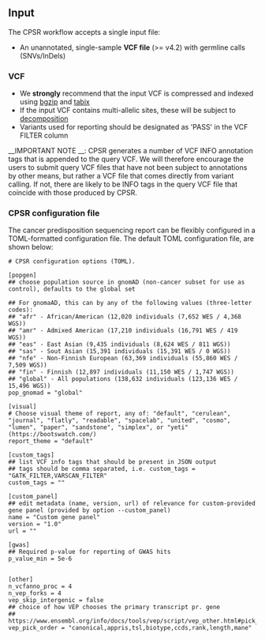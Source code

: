 ## Input

The CPSR workflow accepts a single input file:

  * An unannotated, single-sample **VCF file** (>= v4.2) with germline calls (SNVs/InDels)

### VCF

* We __strongly__ recommend that the input VCF is compressed and indexed using [bgzip](http://www.htslib.org/doc/tabix.html) and [tabix](http://www.htslib.org/doc/tabix.html)
* If the input VCF contains multi-allelic sites, these will be subject to [decomposition](http://genome.sph.umich.edu/wiki/Vt#Decompose)
* Variants used for reporting should be designated as 'PASS' in the VCF FILTER column

__IMPORTANT NOTE __: CPSR generates a number of VCF INFO annotation tags that is appended to the query VCF. We will therefore encourage the users to submit query VCF files that have not been subject to annotations by other means, but rather a VCF file that comes directly from variant calling. If not, there are likely to be INFO tags in the query VCF file that coincide with those produced by CPSR.


### CPSR configuration file

The cancer predisposition sequencing report can be flexibly configured in a TOML-formatted configuration file. The default TOML configuration file, are shown below:

	# CPSR configuration options (TOML).

	[popgen]
	## choose population source in gnomAD (non-cancer subset for use as control), defaults to the global set

	## For gnomaAD, this can by any of the following values (three-letter codes):
	## "afr" - African/American (12,020 individuals (7,652 WES / 4,368 WGS))
	## "amr" - Admixed American (17,210 individuals (16,791 WES / 419 WGS))
	## "eas" - East Asian (9,435 individuals (8,624 WES / 811 WGS))
	## "sas" - Sout Asian (15,391 individuals (15,391 WES / 0 WGS))
	## "nfe" - Non-Finnish European (63,369 individuals (55,860 WES / 7,509 WGS))
	## "fin" - Finnish (12,897 individuals (11,150 WES / 1,747 WGS))
	## "global" - All populations (138,632 individuals (123,136 WES / 15,496 WGS))
	pop_gnomad = "global"

	[visual]
	# Choose visual theme of report, any of: "default", "cerulean", "journal", "flatly", "readable", "spacelab", "united", "cosmo", "lumen", "paper", "sandstone", "simplex", or "yeti" (https://bootswatch.com/)
	report_theme = "default"

	[custom_tags]
	## list VCF info tags that should be present in JSON output
	## tags should be comma separated, i.e. custom_tags = "GATK_FILTER,VARSCAN_FILTER"
	custom_tags = ""

	[custom_panel]
	## edit metadata (name, version, url) of relevance for custom-provided gene panel (provided by option --custom_panel)
	name = "Custom gene panel"
	version = "1.0"
	url = ""

	[gwas]
	## Required p-value for reporting of GWAS hits
	p_value_min = 5e-6


	[other]
	n_vcfanno_proc = 4
	n_vep_forks = 4
	vep_skip_intergenic = false
	## choice of how VEP chooses the primary transcript pr. gene
	## https://www.ensembl.org/info/docs/tools/vep/script/vep_other.html#pick_options
	vep_pick_order = "canonical,appris,tsl,biotype,ccds,rank,length,mane"
